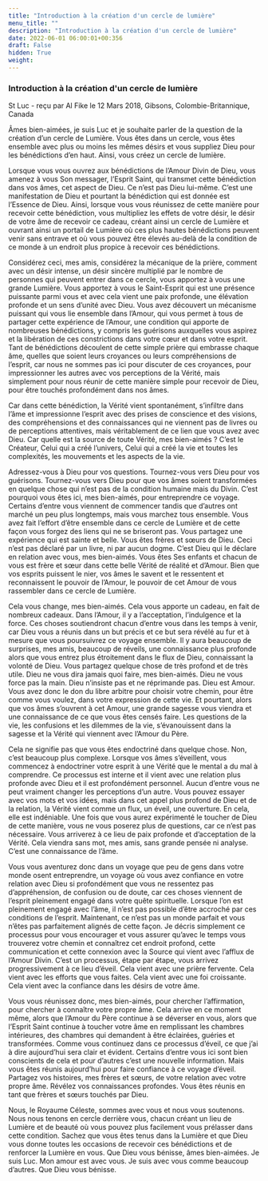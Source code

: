 ```yaml
---
title: "Introduction à la création d'un cercle de lumière"
menu_title: ""
description: "Introduction à la création d'un cercle de lumière"
date: 2022-06-01 06:00:01+00:356
draft: False
hidden: True
weight:
---
```

### Introduction à la création d'un cercle de lumière

St Luc - reçu par Al Fike le 12 Mars 2018, Gibsons, Colombie-Britannique, Canada

Âmes bien-aimées, je suis Luc et je souhaite parler de la question de la création d’un cercle de Lumière. Vous êtes dans un cercle, vous êtes ensemble avec plus ou moins les mêmes désirs et vous suppliez Dieu pour les bénédictions d’en haut. Ainsi, vous créez un cercle de lumière.

Lorsque vous vous ouvrez aux bénédictions de l’Amour Divin de Dieu, vous amenez à vous Son messager, l’Esprit Saint, qui transmet cette bénédiction dans vos âmes, cet aspect de Dieu. Ce n’est pas Dieu lui-même. C’est une manifestation de Dieu et pourtant la bénédiction qui est donnée est l’Essence de Dieu. Ainsi, lorsque vous vous réunissez de cette manière pour recevoir cette bénédiction, vous multipliez les effets de votre désir, le désir de votre âme de recevoir ce cadeau, créant ainsi un cercle de Lumière et ouvrant ainsi un portail de Lumière où ces plus hautes bénédictions peuvent venir sans entrave et où vous pouvez être élevés au-delà de la condition de ce monde à un endroit plus propice à recevoir ces bénédictions.

Considérez ceci, mes amis, considérez la mécanique de la prière, comment avec un désir intense, un désir sincère multiplié par le nombre de personnes qui peuvent entrer dans ce cercle, vous apportez à vous une grande Lumière. Vous apportez à vous le Saint-Esprit qui est une présence puissante parmi vous et avec cela vient une paix profonde, une élévation profonde et un sens d’unité avec Dieu. Vous avez découvert un mécanisme puissant qui vous lie ensemble dans l’Amour, qui vous permet à tous de partager cette expérience de l’Amour, une condition qui apporte de nombreuses bénédictions, y compris les guérisons auxquelles vous aspirez et la libération de ces constrictions dans votre cœur et dans votre esprit. Tant de bénédictions découlent de cette simple prière qui embrasse chaque âme, quelles que soient leurs croyances ou leurs compréhensions de l’esprit, car nous ne sommes pas ici pour discuter de ces croyances, pour impressionner les autres avec vos perceptions de la Vérité, mais simplement pour nous réunir de cette manière simple pour recevoir de Dieu, pour être touchés profondément dans nos âmes.

Car dans cette bénédiction, la Vérité vient spontanément, s’infiltre dans l’âme et impressionne l’esprit avec des prises de conscience et des visions, des compréhensions et des connaissances qui ne viennent pas de livres ou de perceptions attentives, mais véritablement de ce lien que vous avez avec Dieu. Car quelle est la source de toute Vérité, mes bien-aimés ? C’est le Créateur, Celui qui a créé l’univers, Celui qui a créé la vie et toutes les complexités, les mouvements et les aspects de la vie.

Adressez-vous à Dieu pour vos questions. Tournez-vous vers Dieu pour vos guérisons. Tournez-vous vers Dieu pour que vos âmes soient transformées en quelque chose qui n’est pas de la condition humaine mais du Divin. C’est pourquoi vous êtes ici, mes bien-aimés, pour entreprendre ce voyage. Certains d’entre vous viennent de commencer tandis que d’autres ont marché un peu plus longtemps, mais vous marchez tous ensemble. Vous avez fait l’effort d’être ensemble dans ce cercle de Lumière et de cette façon vous forgez des liens qui ne se briseront pas. Vous partagez une expérience qui est sainte et belle. Vous êtes frères et sœurs de Dieu. Ceci n’est pas déclaré par un livre, ni par aucun dogme. C’est Dieu qui le déclare en relation avec vous, mes bien-aimés. Vous êtes Ses enfants et chacun de vous est frère et sœur dans cette belle Vérité de réalité et d’Amour. Bien que vos esprits puissent le nier, vos âmes le savent et le ressentent et reconnaissent le pouvoir de l’Amour, le pouvoir de cet Amour de vous rassembler dans ce cercle de Lumière.

Cela vous change, mes bien-aimés. Cela vous apporte un cadeau, en fait de nombreux cadeaux. Dans l’Amour, il y a l’acceptation, l’indulgence et la force. Ces choses soutiendront chacun d’entre vous dans les temps à venir, car Dieu vous a réunis dans un but précis et ce but sera révélé au fur et à mesure que vous poursuivrez ce voyage ensemble. Il y aura beaucoup de surprises, mes amis, beaucoup de réveils, une connaissance plus profonde alors que vous entrez plus étroitement dans le flux de Dieu, connaissant la volonté de Dieu. Vous partagez quelque chose de très profond et de très utile. Dieu ne vous dira jamais quoi faire, mes bien-aimés. Dieu ne vous force pas la main. Dieu n’insiste pas et ne réprimande pas. Dieu est Amour. Vous avez donc le don du libre arbitre pour choisir votre chemin, pour être comme vous voulez, dans votre expression de cette vie. Et pourtant, alors que vos âmes s’ouvrent à cet Amour, une grande sagesse vous viendra et une connaissance de ce que vous êtes censés faire. Les questions de la vie, les confusions et les dilemmes de la vie, s’évanouissent dans la sagesse et la Vérité qui viennent avec l’Amour du Père.

Cela ne signifie pas que vous êtes endoctriné dans quelque chose. Non, c’est beaucoup plus complexe. Lorsque vos âmes s’éveillent, vous commencez à endoctriner votre esprit à une Vérité que le mental a du mal à comprendre. Ce processus est interne et il vient avec une relation plus profonde avec Dieu et il est profondément personnel. Aucun d’entre vous ne peut vraiment changer les perceptions d’un autre. Vous pouvez essayer avec vos mots et vos idées, mais dans cet appel plus profond de Dieu et de la relation, la Vérité vient comme un flux, un éveil, une ouverture. En cela, elle est indéniable. Une fois que vous aurez expérimenté le toucher de Dieu de cette manière, vous ne vous poserez plus de questions, car ce n’est pas nécessaire. Vous arriverez à ce lieu de paix profonde et d’acceptation de la Vérité. Cela viendra sans mot, mes amis, sans grande pensée ni analyse. C’est une connaissance de l’âme.

Vous vous aventurez donc dans un voyage que peu de gens dans votre monde osent entreprendre, un voyage où vous avez confiance en votre relation avec Dieu si profondément que vous ne ressentez pas d’appréhension, de confusion ou de doute, car ces choses viennent de l’esprit pleinement engagé dans votre quête spirituelle. Lorsque l’on est pleinement engagé avec l’âme, il n’est pas possible d’être accroché par ces conditions de l’esprit. Maintenant, ce n’est pas un monde parfait et vous n’êtes pas parfaitement alignés de cette façon. Je décris simplement ce processus pour vous encourager et vous assurer qu’avec le temps vous trouverez votre chemin et connaîtrez cet endroit profond, cette communication et cette connexion avec la Source qui vient avec l’afflux de l’Amour Divin. C’est un processus, étape par étape, vous arrivez progressivement à ce lieu d’éveil. Cela vient avec une prière fervente. Cela vient avec les efforts que vous faites. Cela vient avec une foi croissante. Cela vient avec la confiance dans les désirs de votre âme.

Vous vous réunissez donc, mes bien-aimés, pour chercher l’affirmation, pour chercher à connaître votre propre âme. Cela arrive en ce moment même, alors que l’Amour du Père continue à se déverser en vous, alors que l’Esprit Saint continue à toucher votre âme en remplissant les chambres intérieures, des chambres qui demandent à être éclairées, guéries et transformées. Comme vous continuez dans ce processus d’éveil, ce que j’ai à dire aujourd’hui sera clair et évident. Certains d’entre vous ici sont bien conscients de cela et pour d’autres c’est une nouvelle information. Mais vous êtes réunis aujourd’hui pour faire confiance à ce voyage d’éveil. Partagez vos histoires, mes frères et sœurs, de votre relation avec votre propre âme. Révélez vos connaissances profondes. Vous êtes réunis en tant que frères et sœurs touchés par Dieu.

Nous, le Royaume Céleste, sommes avec vous et nous vous soutenons. Nous nous tenons en cercle derrière vous, chacun créant un lieu de Lumière et de beauté où vous pouvez plus facilement vous prélasser dans cette condition. Sachez que vous êtes tenus dans la Lumière et que Dieu vous donne toutes les occasions de recevoir ces bénédictions et de renforcer la Lumière en vous. Que Dieu vous bénisse, âmes bien-aimées. Je suis Luc. Mon amour est avec vous. Je suis avec vous comme beaucoup d’autres. Que Dieu vous bénisse.



